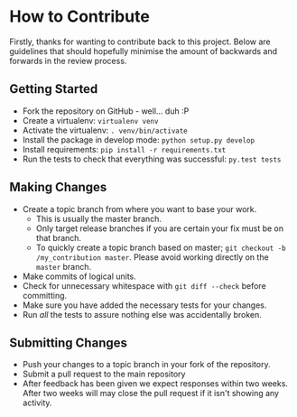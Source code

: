 # How to Contribute

Firstly, thanks for wanting to contribute back to this project. Below are
guidelines that should hopefully minimise the amount of backwards and forwards
in the review process.

## Getting Started

* Fork the repository on GitHub - well... duh :P
* Create a virtualenv: `virtualenv venv`
* Activate the virtualenv: `. venv/bin/activate`
* Install the package in develop mode: `python setup.py develop`
* Install requirements: `pip install -r requirements.txt`
* Run the tests to check that everything was successful: `py.test tests`

## Making Changes

* Create a topic branch from where you want to base your work.
  * This is usually the master branch.
  * Only target release branches if you are certain your fix must be on that
    branch.
  * To quickly create a topic branch based on master; `git checkout -b
    /my_contribution master`. Please avoid working directly on the
    `master` branch.
* Make commits of logical units.
* Check for unnecessary whitespace with `git diff --check` before committing.
* Make sure you have added the necessary tests for your changes.
* Run _all_ the tests to assure nothing else was accidentally broken.

## Submitting Changes

* Push your changes to a topic branch in your fork of the repository.
* Submit a pull request to the main repository
* After feedback has been given we expect responses within two weeks. After two
  weeks will may close the pull request if it isn't showing any activity.